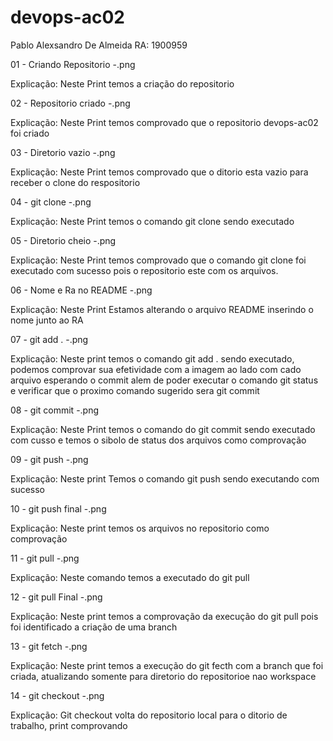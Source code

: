 # devops-ac02

Pablo Alexsandro De Almeida RA: 1900959  

01 - Criando Repositorio -.png  

Explicação: Neste Print temos a criação do repositorio  

02 - Repositorio criado -.png  

Explicação: Neste Print temos comprovado que o repositorio devops-ac02 foi criado  

03 - Diretorio vazio -.png 

Explicação: Neste Print temos comprovado que o ditorio esta vazio para receber o clone do respositorio  

04 - git clone -.png  

Explicação: Neste Print temos o comando git clone sendo executado  

05 - Diretorio cheio -.png 

Explicação: Neste Print temos comprovado que o comando git clone foi executado com sucesso pois o repositorio este com os arquivos.  

06 - Nome e Ra no README -.png 

Explicação: Neste Print Estamos alterando o arquivo README inserindo o nome junto ao RA  

07 - git add . -.png  

Explicação: Neste print temos o comando git add . sendo executado, podemos comprovar sua efetividade com a imagem ao lado com cado arquivo esperando o commit alem de poder executar o comando git status e verificar que o proximo comando sugerido sera git commit  

08 - git commit -.png  

Explicação: Neste Print temos o comando do git commit sendo executado com cusso e temos o sibolo de status dos arquivos como comprovação  

09 - git push -.png  

Explicação: Neste print Temos o comando git push sendo executando com sucesso  

10 - git push final -.png  

Explicação: Neste print temos os arquivos no repositorio como comprovação  

11 - git pull -.png  

Explicação: Neste comando temos a executado do git pull  

12 - git pull Final -.png  

Explicação: Neste print temos a comprovação da execução do git pull pois foi identificado a criação de uma branch   

13 - git fetch -.png  

Explicação: Neste print temos a execução do git fecth com a branch que foi criada, atualizando somente para diretorio do repositorioe nao workspace  

14 - git checkout -.png  

Explicação: Git checkout volta do repositorio local para o ditorio de trabalho, print comprovando  